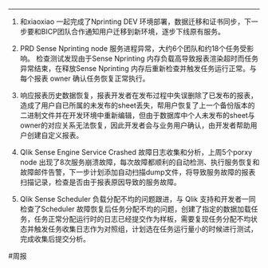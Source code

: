----

1. 和xiaoxiao 一起完成了Nprinting DEV 环境部署，数据迁移和证书同步，下一步要和BICP团队合作通知用户迁移到新环境，逐步下线原有服务。
   
2. PRD Sense Nprinting node 服务进程异常，大约6个团队和约18个任务受影响。 检查测试发现由于Sense Nprinting  内存负载高导致报表渲染超时而任务异常结束，在释放Sense Nprinting 内存后重新检查并触发任务运行正常。与每个报表 owner 确认任务恢复正常执行。
   
3. 响应报表历史数据恢复，报表开发者在发布过程中失误删除了已发布的报表，造成了用户自已所属的未发布的sheet丢失，帮用户恢复了上一个备份版本的二进制文件并在开发环境中重新编辑，但由于数据库中个人未发布的sheet与owner的对应关系无法恢复，因此开发者会与业务用户确认，由开发者帮助用户创建自定义报表。
   
4.  Qlik Sense Engine Service Crashed 故障日志收集和分析，上周5个porxy node 出现了8次服务崩溃故障，每次故障都顺利的自动检测、执行服务恢复和故障邮件告警，下一步计划添加自动扫描dump文件，将导致服务故障的报表扫描记录，检查是否由于报表原因导致的服务故障。
   
5. Qlik Sense Scheduler 负载分配不均的问题跟进，与 Qlik 支持和开发者一同检查了Scheduler 故障恢复后任务分配不均的问题，创建了指定的数据加载任务，任务正常分配运行时的日志已经提交作为样板，需要复现任务分配不均状态并触发任务收集日志作为对照组，计划选在任务运行量小的时候进行测试，完成收集后提交分析。

#周报
